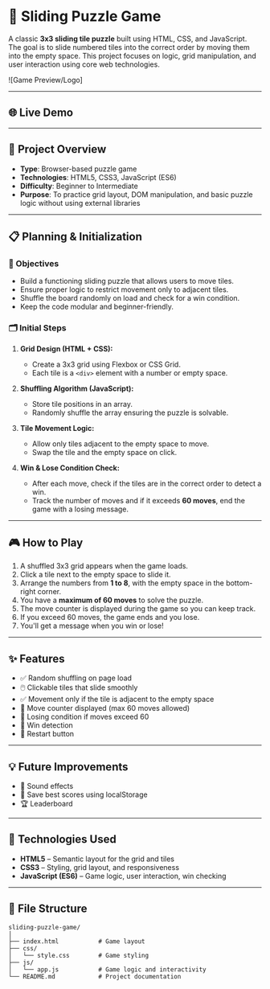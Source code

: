 # 🧩 Sliding Puzzle Game

A classic **3x3 sliding tile puzzle** built using HTML, CSS, and JavaScript. The goal is to slide numbered tiles into the correct order by moving them into the empty space. This project focuses on logic, grid manipulation, and user interaction using core web technologies.

![Game Preview/Logo] <!-- screenshot of system will appear here -->

---


## 🌐 Live Demo 

<!-- demo link will appear here -->

---

## 📌 Project Overview

- **Type**: Browser-based puzzle game  
- **Technologies**: HTML5, CSS3, JavaScript (ES6)  
- **Difficulty**: Beginner to Intermediate  
- **Purpose**: To practice grid layout, DOM manipulation, and basic puzzle logic without using external libraries

---

## 📋 Planning & Initialization

### 🎯 Objectives

- Build a functioning sliding puzzle that allows users to move tiles.
- Ensure proper logic to restrict movement only to adjacent tiles.
- Shuffle the board randomly on load and check for a win condition.
- Keep the code modular and beginner-friendly.

### 🗂️ Initial Steps

1. **Grid Design (HTML + CSS):**  
   - Create a 3x3 grid using Flexbox or CSS Grid.
   - Each tile is a `<div>` element with a number or empty space.

2. **Shuffling Algorithm (JavaScript):**  
   - Store tile positions in an array.
   - Randomly shuffle the array ensuring the puzzle is solvable.

3. **Tile Movement Logic:**  
   - Allow only tiles adjacent to the empty space to move.
   - Swap the tile and the empty space on click.

4. **Win & Lose Condition Check:**  
   - After each move, check if the tiles are in the correct order to detect a win.  
   - Track the number of moves and if it exceeds **60 moves**, end the game with a losing message.


---

## 🎮 How to Play

1. A shuffled 3x3 grid appears when the game loads.  
2. Click a tile next to the empty space to slide it.  
3. Arrange the numbers from **1 to 8**, with the empty space in the bottom-right corner.  
4. You have a **maximum of 60 moves** to solve the puzzle.  
5. The move counter is displayed during the game so you can keep track.  
6. If you exceed 60 moves, the game ends and you lose.  
7. You'll get a message when you win or lose!


---

## ✨ Features

- ✅ Random shuffling on page load  
- 🖱️ Clickable tiles that slide smoothly  
- ✅ Movement only if the tile is adjacent to the empty space  
- 🔢 Move counter displayed (max 60 moves allowed)  
- 🛑 Losing condition if moves exceed 60  
- 🏁 Win detection  
- 🔄 Restart button  

---

## 💡 Future Improvements

- 🎵 Sound effects  
- 💾 Save best scores using localStorage  
- 🏆 Leaderboard

---

## 🧰 Technologies Used

- **HTML5** – Semantic layout for the grid and tiles  
- **CSS3** – Styling, grid layout, and responsiveness  
- **JavaScript (ES6)** – Game logic, user interaction, win checking

---

## 📁 File Structure
```plaintext
sliding-puzzle-game/
│
├── index.html           # Game layout
├── css/
│   └── style.css        # Game styling
├── js/
│   └── app.js           # Game logic and interactivity
└── README.md            # Project documentation
```
